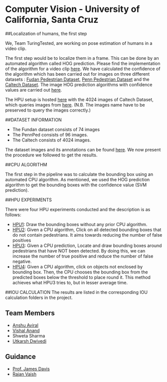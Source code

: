 # Computer Vision - University of California, Santa Cruz

##Localization of humans, the first step

We, Team TuringTested, are working on pose estimation of humans in a video clip. 

The first step would be to localize them in a frame. This can be done by an automated algorithm called HOG prediction. Please find the implementation of the algorithm for a video clip [here](https://github.com/vishalanand/CV-UCSD/tree/master/HOG_Video). We have calculated the confidence of the algorithm which has been carried out for images on three different datasets : [Fudan Pedestrian Dataset](http://www.cis.upenn.edu/~jshi/ped_html/), [Penn Pedestrian Dataset](http://www.cis.upenn.edu/~jshi/ped_html/) and the [Caltech Dataset](http://www.vision.caltech.edu/Image_Datasets/CaltechPedestrians/). The image HOG prediction algorithms with confidence values are carried out [here](https://github.com/vishalanand/CV-UCSD/tree/master/HOG_Image).

The HPU setup is hosted [here](http://vishalanand.pythonanywhere.com/) with the 4024 images of Caltech Dataset, which queries images from [here](http://vishalanand.net/CV_UCSD_images/). (N.B. The images name have to be preserved to query the images correctly.)

##DATASET INFORMATION

* The Fundan dataset consists of 74 images
* The PennPed consists of 96 images.
* The Caltech consists of 4024 images.

The dataset images and its annotations can be found [here](https://github.com/vishalanand/CV-UCSD/tree/master/Dataset/). We now present the procedure we followed to get the results.  

##CPU ALGORITHM


The first step in the pipeline was to calculate the bounding box using an automated CPU algorithm. As mentioned, we used the HOG prediction algorithm to get the bounding boxes with the confidence value (SVM prediction).

##HPU EXPERIMENTS

There were four HPU experiments conducted and the description is as follows:
* [HPU1](http://vishalanand.pythonanywhere.com/hpu1): Draw the bounding boxes without any prior CPU algorithm.
* [HPU2](http://vishalanand.pythonanywhere.com/hpu2): Given a CPU algorithm, Click on all detected bounding boxes that do not contain pedestrians. It aims towards reducing the number of false positives
* [HPU3](http://vishalanand.pythonanywhere.com/hpu3): Given a CPU prediction, Locate and draw bounding boxes around pedestrians that have NOT been detected. By doing this, we can increase the number of true positive and reduce the number of false negative.
* [HPU4](http://vishalanand.pythonanywhere.com/hpu4): Given a CPU algorithm, click on objects not enclosed by bounding box. Then, the CPU chooses the bounding box from the predicted boxes below the threshold to place round it. This method achieves what HPU3 tries to, but in lesser average time. 

##IOU CALCULATION
The results are listed in the corresponding IOU calculation folders in the project.

## Team Members

* [Anshu Aviral](https://github.com/cyclotronian)
* [Vishal Anand](http://vishalanand.net)
* Shweta Sharma
* [Utkarsh Dwivedi](https://github.com/Utkarshdevd/)

## Guidance
* [Prof. James Davis](https://users.soe.ucsc.edu/~davis/)
* [Rajan Vaish](http://stanford.edu/~rvaish/)
